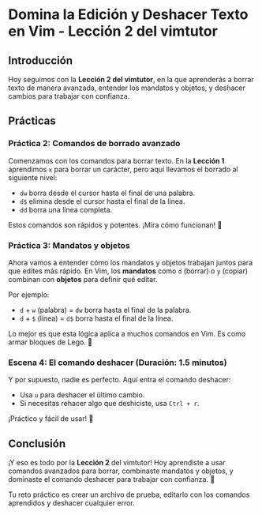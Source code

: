 # Domina la Edición y Deshacer Texto en Vim - Lección 2 del vimtutor

## Introducción

Hoy seguimos con la **Lección 2 del vimtutor**, en la que aprenderás a borrar texto de manera avanzada, entender los
mandatos y objetos, y deshacer cambios para trabajar con confianza.

## Prácticas

### Práctica 2: Comandos de borrado avanzado

Comenzamos con los comandos para borrar texto. En la **Lección 1** aprendimos `x` para borrar un carácter, pero
aquí llevamos el borrado al siguiente nivel:

* `dw` borra desde el cursor hasta el final de una palabra.
* `d$` elimina desde el cursor hasta el final de la línea.
* `dd` borra una línea completa.

Estos comandos son rápidos y potentes. ¡Mira cómo funcionan! 🧹

### Práctica 3: Mandatos y objetos

Ahora vamos a entender cómo los mandatos y objetos trabajan juntos para que edites más rápido. En Vim, los
**mandatos** como `d` (borrar) o `y` (copiar) combinan con **objetos** para definir qué editar.

Por ejemplo:

* `d` + `w` (palabra) = `dw` borra hasta el final de la palabra.
* `d` + `$` (línea) = `d$` borra hasta el final de la línea.

Lo mejor es que esta lógica aplica a muchos comandos en Vim. Es como armar bloques de Lego. 🧩

### **Escena 4: El comando deshacer (Duración: 1.5 minutos)**

Y por supuesto, nadie es perfecto. Aquí entra el comando deshacer:

* Usa `u` para deshacer el último cambio.
* Si necesitas rehacer algo que deshiciste, usa `Ctrl + r`.

¡Práctico y fácil de usar! 🔄

## Conclusión

¡Y eso es todo por la **Lección 2** del vimtutor! Hoy aprendiste a usar comandos avanzados para borrar, combinaste
mandatos y objetos, y dominaste el comando deshacer para trabajar con confianza. 🚀

Tu reto práctico es crear un archivo de prueba, editarlo con los comandos aprendidos y deshacer cualquier error.
